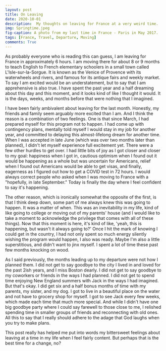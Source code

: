 ```yaml
---
layout: post
title: On Leaving
date: 2020-10-01
description:  My thoughts on leaving for France at a very weird time.
img: Springtime.jpeg
fig-caption: A photo from my last time in France - Paris in May 2017.
tags: [France, Travel, Departure, Moving]
comments: True
---
```


As probably everyone who is reading this can guess, I am leaving for France in approximately 6 hours. I am moving there for about 8 or 9 months to teach English to French elementary schoolers in a small town called L'Isle-sur-la-Sorgue. It is known as the Venice of Provence with its waterwheels and rivers, and famous for its antique fairs and weekly market. To say I am excited would be an understatement, but to say that I am apprehensive is also true. I have spent the past year and a half dreaming about this day and this moment, and it looks kind of like I thought it would. It is the days, weeks, and months before that were nothing that I imagined.

I have been fairly ambivalent about leaving for the last month. Honestly, my friends and family seem arguably more excited than I am. And I think the reason is a combination of two feelings. One is that since March, I had prepared myself for this program not to happen. I had come up with contingency plans, mentally told myself I would stay in my job for another year, and committed to delaying this almost-lifelong dream for another time. When I was accepted in late June (which was over two months later than planned), I didn't let myself experience full excitement yet. There were a few other hurdles to get over. I had little bits of joy as I got closer and closer to my goal: happiness when I got in, cautious optimism when I found out it would be happening as a whole but was uncertain for Americans, relief when I found out Americans would be able to get visas, and finally, eagerness as I figured out how to get a COVID test in 72 hours. I would always correct people who asked when I was moving to France with a "hopefully, in late September." Today is finally the day where I feel confident to say it's happening.

The other reason, which is ironically somewhat the opposite of the first, is that I think deep down, some part of me always knew this was going to happen. It was a matter of when. This was an inevitability in my life, kind of like going to college or moving out of my parents' house (and I would like to take a moment to acknowledge the privilege that comes with all of these things). Now that this moment is here, it's kind of like, 'yeah, this is happening, but wasn't it always going to?' Once I hit the mark of knowing I could get in the country, I had not only spent so much energy silently wishing the program would happen, I also was ready. Maybe I'm also a little superstitious, and didn't want to jinx myself. I spent a lot of time these past few months knocking on wood.

As I said previously, the months leading up to my departure were not how I planned them. I did not get to say goodbye to the city I lived in and loved for the past 2ish years, and I miss Boston dearly. I did not get to say goodbye to my coworkers or friends in the ways I had planned. I did not get to spend time enjoying New England summers with Jack in the ways I had imagined. But that's okay. I did get six and a half bonus months of time with my parents, my sister, and my dog. I got to live in a beautiful place on the water and not have to grocery shop for myself. I got to see Jack every few weeks, which made each time that much more special. And while I didn't have one big goodbye party where I could say farewell to those close to me, I relished spending time in smaller groups of friends and reconnecting with old ones. All this to say that I really should adhere to the adage that God laughs when you try to make plans.

This post really has helped me put into words my bittersweet feelings about leaving at a time in my life when I feel fairly content. But perhaps that is the best time for a change, no?
